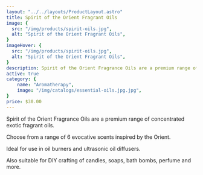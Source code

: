 ```yaml
---
layout: "../../layouts/ProductLayout.astro"
title: Spirit of the Orient Fragrant Oils
image: {
  src: "/img/products/spirit-oils.jpg",
  alt: "Spirit of the Orient Fragrant Oils",
}
imageHover: {
  src: "/img/products/spirit-oils.jpg",
  alt: "Spirit of the Orient Fragrant Oils",
}
description: Spirit of the Orient Fragrance Oils are a premium range of concentrated exotic fragrant oils.
active: true
category: {
    name: "Aromatherapy",
    image: "/img/catalogs/essential-oils.jpg.jpg",
}
price: $30.00
---
```


Spirit of the Orient Fragrance Oils are a premium range of concentrated exotic fragrant oils.

Choose from a range of 6 evocative scents inspired by the Orient.

Ideal for use in oil burners and ultrasonic oil diffusers.

Also suitable for DIY crafting of candles, soaps, bath bombs, perfume and more.
